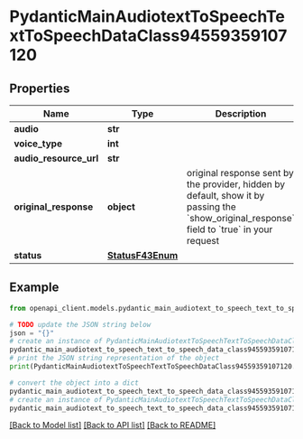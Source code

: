 # PydanticMainAudiotextToSpeechTextToSpeechDataClass94559359107120


## Properties

Name | Type | Description | Notes
------------ | ------------- | ------------- | -------------
**audio** | **str** |  | 
**voice_type** | **int** |  | 
**audio_resource_url** | **str** |  | 
**original_response** | **object** | original response sent by the provider, hidden by default, show it by passing the &#x60;show_original_response&#x60; field to &#x60;true&#x60; in your request | [optional] 
**status** | [**StatusF43Enum**](StatusF43Enum.md) |  | 

## Example

```python
from openapi_client.models.pydantic_main_audiotext_to_speech_text_to_speech_data_class94559359107120 import PydanticMainAudiotextToSpeechTextToSpeechDataClass94559359107120

# TODO update the JSON string below
json = "{}"
# create an instance of PydanticMainAudiotextToSpeechTextToSpeechDataClass94559359107120 from a JSON string
pydantic_main_audiotext_to_speech_text_to_speech_data_class94559359107120_instance = PydanticMainAudiotextToSpeechTextToSpeechDataClass94559359107120.from_json(json)
# print the JSON string representation of the object
print(PydanticMainAudiotextToSpeechTextToSpeechDataClass94559359107120.to_json())

# convert the object into a dict
pydantic_main_audiotext_to_speech_text_to_speech_data_class94559359107120_dict = pydantic_main_audiotext_to_speech_text_to_speech_data_class94559359107120_instance.to_dict()
# create an instance of PydanticMainAudiotextToSpeechTextToSpeechDataClass94559359107120 from a dict
pydantic_main_audiotext_to_speech_text_to_speech_data_class94559359107120_form_dict = pydantic_main_audiotext_to_speech_text_to_speech_data_class94559359107120.from_dict(pydantic_main_audiotext_to_speech_text_to_speech_data_class94559359107120_dict)
```
[[Back to Model list]](../README.md#documentation-for-models) [[Back to API list]](../README.md#documentation-for-api-endpoints) [[Back to README]](../README.md)


